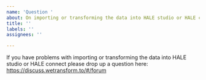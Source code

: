 ```yaml
---
name: 'Question '
about: On importing or transforming the data into HALE studio or HALE connect
title: ''
labels: ''
assignees: ''

---
```


If you have problems with importing or transforming the data into HALE studio or HALE connect please drop up a question here:
https://discuss.wetransform.to/#/forum

